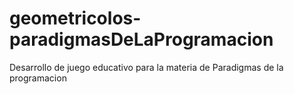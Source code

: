 # geometricolos-paradigmasDeLaProgramacion
Desarrollo de juego educativo para la materia de Paradigmas de la programacion
